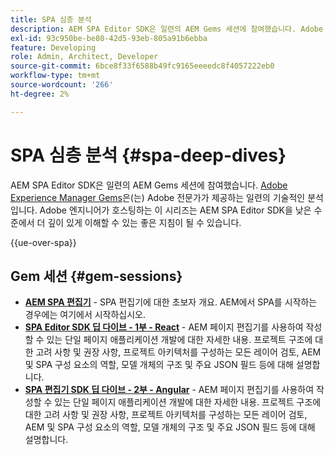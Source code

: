 ```yaml
---
title: SPA 심층 분석
description: AEM SPA Editor SDK은 일련의 AEM Gems 세션에 참여했습니다. Adobe 엔지니어가 호스팅하는 이 시리즈는 Adobe 엔지니어가 호스팅하는 AEM SPA Editor SDK을 낮은 수준에서 더 깊이 있게 이해할 수 있도록 하는 좋은 지침이 될 수 있습니다.
exl-id: 93c950be-be80-42d5-93eb-805a91b6ebba
feature: Developing
role: Admin, Architect, Developer
source-git-commit: 6bce8f33f6588b49fc9165eeeedc8f4057222eb0
workflow-type: tm+mt
source-wordcount: '266'
ht-degree: 2%

---
```


# SPA 심층 분석 {#spa-deep-dives}

AEM SPA Editor SDK은 일련의 AEM Gems 세션에 참여했습니다. [Adobe Experience Manager Gems](https://helpx.adobe.com/kr/experience-manager/kt/eseminars/gems/aem-index.html)은(는) Adobe 전문가가 제공하는 일련의 기술적인 분석입니다. Adobe 엔지니어가 호스팅하는 이 시리즈는 AEM SPA Editor SDK을 낮은 수준에서 더 깊이 있게 이해할 수 있는 좋은 지침이 될 수 있습니다.

{{ue-over-spa}}

## Gem 세션 {#gem-sessions}

* **[AEM SPA 편집기](https://experienceleague.adobe.com/ko/docs/events/experience-manager-gems-recordings/gems2018/aem-spa-editor)** - SPA 편집기에 대한 초보자 개요. AEM에서 SPA를 시작하는 경우에는 여기에서 시작하십시오.
* **[SPA Editor SDK 딥 다이브 - 1부 - React](https://experienceleague.adobe.com/ko/docs/events/experience-manager-gems-recordings/gems2018/spa-editor-sdk-deep-dive-react)** - AEM 페이지 편집기를 사용하여 작성할 수 있는 단일 페이지 애플리케이션 개발에 대한 자세한 내용. 프로젝트 구조에 대한 고려 사항 및 권장 사항, 프로젝트 아키텍처를 구성하는 모든 레이어 검토, AEM 및 SPA 구성 요소의 역할, 모델 개체의 구조 및 주요 JSON 필드 등에 대해 설명합니다.
* **[SPA 편집기 SDK 딥 다이브 - 2부 - Angular](https://experienceleague.adobe.com/ko/docs/events/experience-manager-gems-recordings/gems2018/spa-editor-sdk-deep-dive-angular)** - AEM 페이지 편집기를 사용하여 작성할 수 있는 단일 페이지 애플리케이션 개발에 대한 자세한 내용. 프로젝트 구조에 대한 고려 사항 및 권장 사항, 프로젝트 아키텍처를 구성하는 모든 레이어 검토, AEM 및 SPA 구성 요소의 역할, 모델 개체의 구조 및 주요 JSON 필드 등에 대해 설명합니다.
